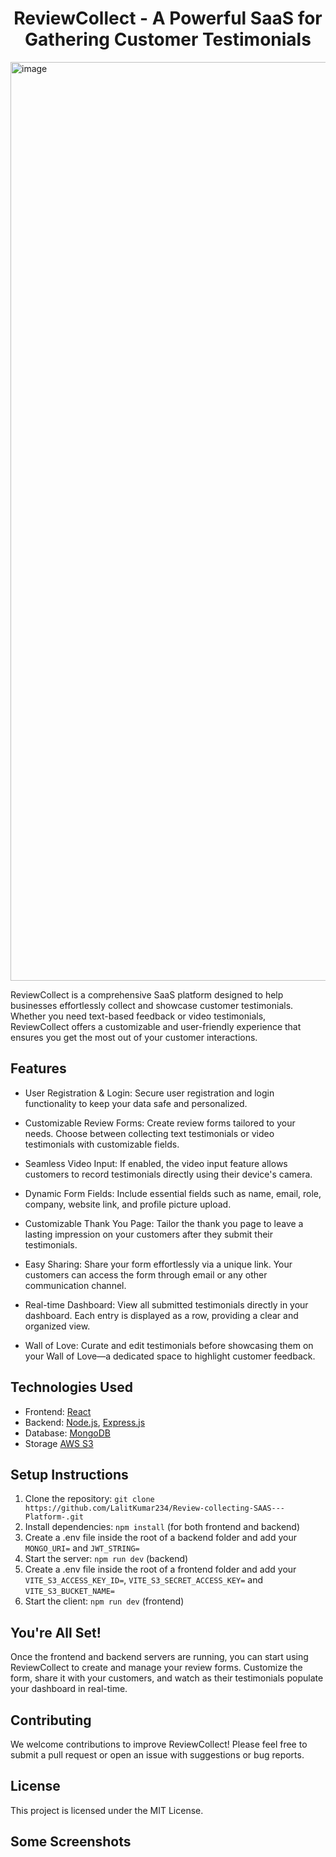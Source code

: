 # <h1 style="text-align: center;">ReviewCollect - A Powerful SaaS for Gathering Customer Testimonials

<img width="1470" alt="image" src="https://github.com/user-attachments/assets/15fb4df9-db71-4de6-8658-3bc5cd769252">


ReviewCollect is a comprehensive SaaS platform designed to help businesses effortlessly collect and showcase customer testimonials. Whether you need text-based feedback or video testimonials, ReviewCollect offers a customizable and user-friendly experience that ensures you get the most out of your customer interactions.

## Features
- User Registration & Login: Secure user registration and login functionality to keep your data safe and personalized.

- Customizable Review Forms: Create review forms tailored to your needs. Choose between collecting text testimonials or video testimonials with customizable fields.
- Seamless Video Input: If enabled, the video input feature allows customers to record testimonials directly using their device's camera.
- Dynamic Form Fields: Include essential fields such as name, email, role, company, website link, and profile picture upload.
- Customizable Thank You Page: Tailor the thank you page to leave a lasting impression on your customers after they submit their testimonials.
- Easy Sharing: Share your form effortlessly via a unique link. Your customers can access the form through email or any other communication channel.
- Real-time Dashboard: View all submitted testimonials directly in your dashboard. Each entry is displayed as a row, providing a clear and organized view.
- Wall of Love: Curate and edit testimonials before showcasing them on your Wall of Love—a dedicated space to highlight customer feedback.


## Technologies Used

- Frontend: [React](https://reactjs.org/)
- Backend: [Node.js](https://nodejs.org/), [Express.js](https://expressjs.com/)
- Database: [MongoDB](https://www.mongodb.com/)
- Storage [AWS S3](https://aws.amazon.com)

## Setup Instructions

1. Clone the repository: `git clone https://github.com/LalitKumar234/Review-collecting-SAAS---Platform-.git`
2. Install dependencies: `npm install` (for both frontend and backend)
3. Create a .env file inside the root of a backend folder and add your `MONGO_URI=` and `JWT_STRING=`
4. Start the server: `npm run dev` (backend)
5. Create a .env file inside the root of a frontend folder and add your `VITE_S3_ACCESS_KEY_ID=`, `VITE_S3_SECRET_ACCESS_KEY=` and `VITE_S3_BUCKET_NAME=`
6. Start the client: `npm run dev` (frontend)

## You're All Set!

Once the frontend and backend servers are running, you can start using ReviewCollect to create and manage your review forms. Customize the form, share it with your customers, and watch as their testimonials populate your dashboard in real-time.

## Contributing
We welcome contributions to improve ReviewCollect! Please feel free to submit a pull request or open an issue with suggestions or bug reports.

## License
This project is licensed under the MIT License.

## Some Screenshots

